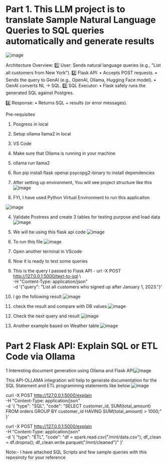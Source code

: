 # Part 1. This LLM project is to translate Sample Natural Language Queries to SQL queries automatically and generate results

![image](https://github.com/user-attachments/assets/9001f224-3e14-4644-9b1c-c48043dcbb3f)

 Architecture Overview:
1️⃣ User: Sends natural language queries (e.g., "List all customers from New York").
2️⃣ Flask API:
	•	Accepts POST requests.
	•	Sends the query to GenAI (e.g., OpenAI, Ollama, Hugging Face model).
	•	GenAI converts NL → SQL.
3️⃣ SQL Executor:
	•	Flask safely runs the generated SQL against Postgres.

4️⃣ Response:
	•	Returns SQL + results (or error messages).

 Pre-requisites
 1. Posgress in local
 2. Setup ollama llama2 in local
 3. VS Code

1. Make sure that Ollama is running in your machine
2. ollama run llama2
3. Run pip install flask openai psycopg2-binary    to install dependencies
4. After setting up environment, You will see project structure like this![image](https://github.com/user-attachments/assets/18b073fe-5235-49bb-b40d-6fb2bd3acc57)
5. FYI, I have used Python Virtual Environment to run this applicaiton   


![image](https://github.com/user-attachments/assets/3640bef7-236c-441c-bd79-5ea7c4079054)

4. Validate Postress and create 3 tables for testing purpose and load data
![image](https://github.com/user-attachments/assets/7b2fdb00-3419-41e1-8887-3353c9263283)

5. We will be using this flask api code ![image](https://github.com/user-attachments/assets/d32932bc-d0cc-48e7-883c-37c23b530415)
6. To run this file ![image](https://github.com/user-attachments/assets/0560f194-eaba-4087-9d9d-08ee16044f70)

7. Open another terminal in VScode
8. Now it is ready to test some queries
9. This is the query I passed to Flask API -  url -X POST http://127.0.0.1:5000/text-to-sql \                                                                                 
     -H "Content-Type: application/json" \
     -d '{"query": "List all customers who signed up after January 1, 2023."}'

10. I go the following result ![image](https://github.com/user-attachments/assets/90f74c3e-4c4d-4bc5-bbff-0520c5922907)
11. check the result and compare with DB values  ![image](https://github.com/user-attachments/assets/33ca26fc-12a4-4a6f-9190-8f262d374be6)
12. Check the next query and result ![image](https://github.com/user-attachments/assets/837a65db-2670-4f83-b824-3d8337282858)
13. Another example based on Weather table ![image](https://github.com/user-attachments/assets/65bdeeca-3a21-4e37-8bfd-807506de13b7)

# Part 2  Flask API: Explain SQL or ETL Code via Ollama


1 Interesting document generation using Ollama and Flask API![image](https://github.com/user-attachments/assets/368ceb35-16c0-4024-a8d7-67f646cd30f1)

This API-OLLAMA integration will help to generate documentation for the SQL Statement and ETL programming statements like below
![image](https://github.com/user-attachments/assets/b8af4983-ceae-4d73-bfbe-4f34f1608a8c)



curl -X POST http://127.0.0.1:5000/explain \
     -H "Content-Type: application/json" \
     -d '{
           "type": "SQL",
           "code": "SELECT customer_id, SUM(total_amount) FROM orders GROUP BY customer_id HAVING SUM(total_amount) > 1000;"
         }'

  curl -X POST http://127.0.0.1:5000/explain \
     -H "Content-Type: application/json" \
     -d '{
           "type": "ETL",
           "code": "df = spark.read.csv(\"/mnt/data.csv\"); df_clean = df.dropna(); df_clean.write.parquet(\"/mnt/cleaned\")"
         }'


Note:- I have attached SQL Scripts and few sample queries with this reposiroty for your reference


